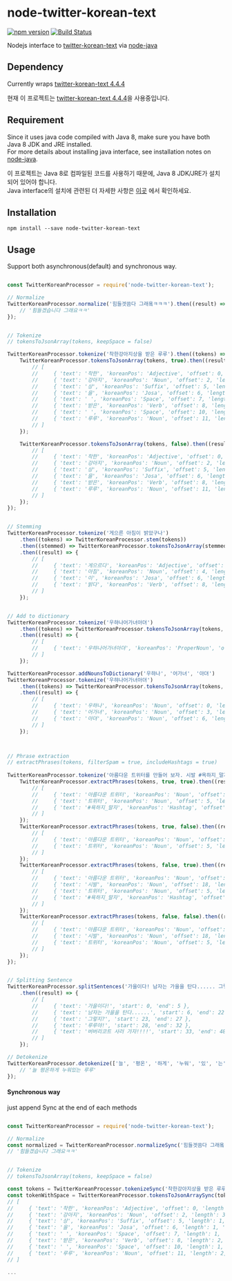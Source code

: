 # node-twitter-korean-text

[![npm version](https://badge.fury.io/js/node-twitter-korean-text.svg)](https://www.npmjs.com/package/node-twitter-korean-text)
[![Build Status](https://travis-ci.org/rokoroku/node-twitter-korean-text.svg?branch=travis-ci)](https://travis-ci.org/rokoroku/node-twitter-korean-text)

Nodejs interface to [twitter-korean-text](https://github.com/twitter/twitter-korean-text) via  [node-java](https://github.com/joeferner/node-java) 


## Dependency

Currently wraps [twitter-korean-text 4.4.4](https://github.com/twitter/twitter-korean-text/releases/tag/korean-text-4.4.4)

현재 이 프로젝트는 [twitter-korean-text 4.4.4](https://github.com/twitter/twitter-korean-text/releases/tag/korean-text-4.4.4)을 사용중입니다.


## Requirement

Since it uses java code compiled with Java 8, make sure you have both Java 8 JDK and JRE installed.  
For more details about installing java interface, see installation notes on [node-java](https://github.com/joeferner/node-java#installation).

이 프로젝트는 Java 8로 컴파일된 코드를 사용하기 때문에, Java 8 JDK/JRE가 설치되어 있어야 합니다.  
Java interface의 설치에 관련된 더 자세한 사항은 [이곳](https://github.com/joeferner/node-java#installation) 에서 확인하세요.

## Installation

```
npm install --save node-twitter-korean-text
```

## Usage

Support both asynchronous(default) and synchronous way.

```javascript

const TwitterKoreanProcessor = require('node-twitter-korean-text');

// Normalize
TwitterKoreanProcessor.normalize('힘들겟씀다 그래욬ㅋㅋㅋ').then((result) => {
    // '힘들겠습니다 그래요ㅋㅋ'
});


// Tokenize
// tokensToJsonArray(tokens, keepSpace = false)

TwitterKoreanProcessor.tokenize('착한강아지상을 받은 루루').then((tokens) => {
    TwitterKoreanProcessor.tokensToJsonArray(tokens, true).then((result) => {
        // [
        //     { 'text': '착한', 'koreanPos': 'Adjective', 'offset': 0, 'length': 2, 'isUnknown': false },
        //     { 'text': '강아지', 'koreanPos': 'Noun', 'offset': 2, 'length': 3, 'isUnknown': false },
        //     { 'text': '상', 'koreanPos': 'Suffix', 'offset': 5, 'length': 1, 'isUnknown': false },
        //     { 'text': '을', 'koreanPos': 'Josa', 'offset': 6, 'length': 1, 'isUnknown': false },
        //     { 'text': ' ', 'koreanPos': 'Space', 'offset': 7, 'length': 1, 'isUnknown': false },
        //     { 'text': '받은', 'koreanPos': 'Verb', 'offset': 8, 'length': 2, 'isUnknown': false },
        //     { 'text': ' ', 'koreanPos': 'Space', 'offset': 10, 'length': 1, 'isUnknown': false },
        //     { 'text': '루루', 'koreanPos': 'Noun', 'offset': 11, 'length': 2, 'isUnknown': false }
        // ]
    });

    TwitterKoreanProcessor.tokensToJsonArray(tokens, false).then((result) => {
        // [
        //     { 'text': '착한', 'koreanPos': 'Adjective', 'offset': 0, 'length': 2, 'isUnknown': false },
        //     { 'text': '강아지', 'koreanPos': 'Noun', 'offset': 2, 'length': 3, 'isUnknown': false },
        //     { 'text': '상', 'koreanPos': 'Suffix', 'offset': 5, 'length': 1, 'isUnknown': false },
        //     { 'text': '을', 'koreanPos': 'Josa', 'offset': 6, 'length': 1, 'isUnknown': false },
        //     { 'text': '받은', 'koreanPos': 'Verb', 'offset': 8, 'length': 2, 'isUnknown': false },
        //     { 'text': '루루', 'koreanPos': 'Noun', 'offset': 11, 'length': 2, 'isUnknown': false }
        // ]
    });
});


// Stemming
TwitterKoreanProcessor.tokenize('게으른 아침이 밝았구나')
    .then((tokens) => TwitterKoreanProcessor.stem(tokens))
    .then((stemmed) => TwitterKoreanProcessor.tokensToJsonArray(stemmed))
    .then((result) => {
        // [
        //     { 'text': '게으르다', 'koreanPos': 'Adjective', 'offset': 0, 'length': 3, 'isUnknown': false },
        //     { 'text': '아침', 'koreanPos': 'Noun', 'offset': 4, 'length': 2, 'isUnknown': false },
        //     { 'text': '이', 'koreanPos': 'Josa', 'offset': 6, 'length': 1, 'isUnknown': false },
        //     { 'text': '밝다', 'koreanPos': 'Verb', 'offset': 8, 'length': 4, 'isUnknown': false }
        // ]
    });


// Add to dictionary
TwitterKoreanProcessor.tokenize('우햐나어가녀아뎌')
    .then((tokens) => TwitterKoreanProcessor.tokensToJsonArray(tokens, false))
    .then((result) => {
        // [
        //     { 'text': '우햐나어가녀아뎌', 'koreanPos': 'ProperNoun', 'offset': 0, 'length': 8, 'isUnknown': true }
        // ]
    });

TwitterKoreanProcessor.addNounsToDictionary('우햐나', '어가녀', '아뎌')
TwitterKoreanProcessor.tokenize('우햐나어가녀아뎌')
    .then((tokens) => TwitterKoreanProcessor.tokensToJsonArray(tokens, false))
    .then((result) => {
        // [
        //     { 'text': '우햐나', 'koreanPos': 'Noun', 'offset': 0, 'length': 3, 'isUnknown': false },
        //     { 'text': '어가녀', 'koreanPos': 'Noun', 'offset': 3, 'length': 3, 'isUnknown': false },
        //     { 'text': '아뎌', 'koreanPos': 'Noun', 'offset': 6, 'length': 2, 'isUnknown': false }
        // ]
    });



// Phrase extraction
// extractPhrases(tokens, filterSpam = true, includeHashtags = true)
    
TwitterKoreanProcessor.tokenize('아름다운 트위터를 만들어 보자. 시발 #욕하지_말자').then((tokens) => { 
    TwitterKoreanProcessor.extractPhrases(tokens, true, true).then((result) => {
        // [
        //     { 'text': '아름다운 트위터', 'koreanPos': 'Noun', 'offset': 0, 'length': 8 },
        //     { 'text': '트위터', 'koreanPos': 'Noun', 'offset': 5, 'length': 3 },
        //     { 'text': '#욕하지_말자', 'koreanPos': 'Hashtag', 'offset': 21, 'length': 7 }
        // ]
    });
    TwitterKoreanProcessor.extractPhrases(tokens, true, false).then((result) => {
        // [
        //     { 'text': '아름다운 트위터', 'koreanPos': 'Noun', 'offset': 0, 'length': 8 },
        //     { 'text': '트위터', 'koreanPos': 'Noun', 'offset': 5, 'length': 3 }
        // ]
    });
    TwitterKoreanProcessor.extractPhrases(tokens, false, true).then((result) => {
        // [
        //     { 'text': '아름다운 트위터', 'koreanPos': 'Noun', 'offset': 0, 'length': 8 },
        //     { 'text': '시발', 'koreanPos': 'Noun', 'offset': 18, 'length': 2 },
        //     { 'text': '트위터', 'koreanPos': 'Noun', 'offset': 5, 'length': 3 },
        //     { 'text': '#욕하지_말자', 'koreanPos': 'Hashtag', 'offset': 21, 'length': 7 }
        // ]
    });
    TwitterKoreanProcessor.extractPhrases(tokens, false, false).then((result) => {
        // [
        //     { 'text': '아름다운 트위터', 'koreanPos': 'Noun', 'offset': 0, 'length': 8 },
        //     { 'text': '시발', 'koreanPos': 'Noun', 'offset': 18, 'length': 2 },
        //     { 'text': '트위터', 'koreanPos': 'Noun', 'offset': 5, 'length': 3 }
        // ]
    });
});


// Splitting Sentence
TwitterKoreanProcessor.splitSentences('가을이다! 남자는 가을을 탄다...... 그렇지? 루루야! 버버리코트 사러 가자!!!!')
    .then((result) => {
        // [
        //     { 'text': '가을이다!', 'start': 0, 'end': 5 },
        //     { 'text': '남자는 가을을 탄다......', 'start': 6, 'end': 22 },
        //     { 'text': '그렇지?', 'start': 23, 'end': 27 },
        //     { 'text': '루루야!', 'start': 28, 'end': 32 },
        //     { 'text': '버버리코트 사러 가자!!!!', 'start': 33, 'end': 48 }
        // ]
    });

// Detokenize
TwitterKoreanProcessor.detokenize(['늘', '평온', '하게', '누워', '있', '는', '루루']).then((result) => {
    // '늘 평온하게 누워있는 루루'
});


```

#### Synchronous way
just append Sync at the end of each methods
```javascript

const TwitterKoreanProcessor = require('node-twitter-korean-text');

// Normalize
const normalized = TwitterKoreanProcessor.normalizeSync('힘들겟씀다 그래욬ㅋㅋㅋ'); 
// '힘들겠습니다 그래요ㅋㅋ'


// Tokenize
// tokensToJsonArray(tokens, keepSpace = false)

const tokens = TwitterKoreanProcessor.tokenizeSync('착한강아지상을 받은 루루');
const tokenWithSpace = TwitterKoreanProcessor.tokensToJsonArraySync(tokens, true);
// [
//     { 'text': '착한', 'koreanPos': 'Adjective', 'offset': 0, 'length': 2, 'isUnknown': false },
//     { 'text': '강아지', 'koreanPos': 'Noun', 'offset': 2, 'length': 3, 'isUnknown': false },
//     { 'text': '상', 'koreanPos': 'Suffix', 'offset': 5, 'length': 1, 'isUnknown': false },
//     { 'text': '을', 'koreanPos': 'Josa', 'offset': 6, 'length': 1, 'isUnknown': false },
//     { 'text': ' ', 'koreanPos': 'Space', 'offset': 7, 'length': 1, 'isUnknown': false },
//     { 'text': '받은', 'koreanPos': 'Verb', 'offset': 8, 'length': 2, 'isUnknown': false },
//     { 'text': ' ', 'koreanPos': 'Space', 'offset': 10, 'length': 1, 'isUnknown': false },
//     { 'text': '루루', 'koreanPos': 'Noun', 'offset': 11, 'length': 2, 'isUnknown': false }
// ]

...
```
